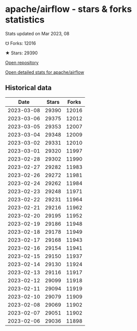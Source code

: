 # apache/airflow - stars & forks statistics

Stats updated on Mar 2023, 08

☋ Forks: 12016

★ Stars: 29390

[Open repository](https://github.com/apache/airflow)

[Open detailed stats for apache/airflow](https://reviewgithub.com/rep/apache/airflow)

## Historical data
| Date | Stars | Forks |
|------|-------|-------|
| 2023-03-08 | 29390 | 12016 | 
| 2023-03-06 | 29375 | 12012 | 
| 2023-03-05 | 29353 | 12007 | 
| 2023-03-04 | 29348 | 12009 | 
| 2023-03-02 | 29331 | 12010 | 
| 2023-03-01 | 29320 | 11997 | 
| 2023-02-28 | 29302 | 11990 | 
| 2023-02-27 | 29282 | 11983 | 
| 2023-02-26 | 29272 | 11981 | 
| 2023-02-24 | 29262 | 11984 | 
| 2023-02-23 | 29248 | 11971 | 
| 2023-02-22 | 29231 | 11964 | 
| 2023-02-21 | 29216 | 11962 | 
| 2023-02-20 | 29195 | 11952 | 
| 2023-02-19 | 29186 | 11948 | 
| 2023-02-18 | 29178 | 11949 | 
| 2023-02-17 | 29168 | 11943 | 
| 2023-02-16 | 29154 | 11941 | 
| 2023-02-15 | 29150 | 11937 | 
| 2023-02-14 | 29130 | 11924 | 
| 2023-02-13 | 29116 | 11917 | 
| 2023-02-12 | 29099 | 11918 | 
| 2023-02-11 | 29094 | 11919 | 
| 2023-02-10 | 29079 | 11909 | 
| 2023-02-08 | 29069 | 11902 | 
| 2023-02-07 | 29051 | 11902 | 
| 2023-02-06 | 29036 | 11898 | 


